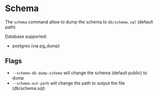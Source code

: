 # Schema

The `schema` command allow to dump the schema to `db/schema.sql` (default path)

Database supported: 
- postgres (via pg_dump)

## Flags 

- `--schema-db-dump-schema` will change the schema (default public) to dump
- `--schema-out-path` will change the path to output the file (db/schema.sql)